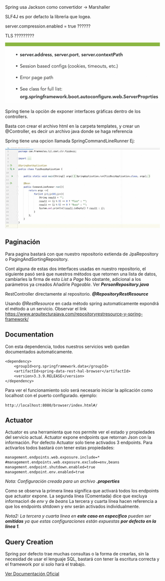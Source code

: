 Spring usa Jackson como convertidor -> Marshaller

SLF4J es por defacto la librerìa que logea.

server.compression.enabled = true ??????

TLS ?????????

![img.png](img.png)


Spring tiene la opciòn de exponer interfaces gràficas dentro de los controllers.

Basta con crear el archivo html en la carpeta templates, y crear un @Controller,
es decir un archivo java donde se haga referencia


Spring tiene una opcion llamada SpringCommandLineRunner
Ej:

![img_1.png](img_1.png)

## Paginación

Para pagina bastará con que nuestro repositorio extienda de JpaRepository o PagingAndSortingRepository.

Cont alguna de estas dos interfaces usadas en nuestro repositorio, el siguiente pasó será que nuestros métodos que retornen 
una lista de datos, cambiarles la firma de esto _List<T>_ a _Page<T>_ No obstante, adicional a los parámetros ya creados
Añadirle _Pageable_.
Ver _**PersonRepository.java**_


RestController directamente al repositorio. **_@RepositoryRestResource_**

Usando _@RestResource_ en cada método spring automaticamente expondrá el método a un servicio.
Observar el link https://www.arquitecturajava.com/repositoryrestresource-y-spring-framework/

## Documentation

Con esta dependencia, todos nuestros servicios web quedan documentados automaticamente.
```
<dependency>
    <groupId>org.springframework.data</groupId>
    <artifactId>spring-data-rest-hal-browser</artifactId>
    <version>3.3.9.RELEASE</version>
</dependency>
```

Para ver el funcionamiento solo será necesario iniciar la aplicación como localhost con el puerto configurado.
ejemplo:

`http://localhost:8080/browser/index.html#/
`

## Actuator
Actuator es una herramienta que nos permite ver el estado y propiedades del servicio actual.
Actuator expone endpoints que retornan Json con la información.
Por defecto Actuator solo tiene activados 3 endpoints.
Para activarlos todos bastará con tener estas propiedades:

```
management.endpoints.web.exposure.include=*
#management.endpoints.web.exposure.exclude=env,beans
management.endpoint.shutdown.enabled=true
management.endpoint.env.enabled=true
```
_Nota: Configuración creada para un archivo **.properties**_

Como se observa la primera linea significa que activará todos los endpoints que actuator expone.
La segunda línea (Comentada) dice que excluya informacioń de _env_ y de _beans_
La tercera y cuarta línea hacen referencia a que los endpoints shtdown y env serán activados individualmente.

_Nota2: La tercera y cuarta linea en **este caso en específico** pueden ser **omitidas** ya que estas configuraciones están expuestas **por defecto en la linea 1**._

## Query Creation

Spring por defecto trae muchas consultas o la forma de crearlas, sin la necesidad de usar el lenguaje SQL, bastará con 
tener la escritura correcta y el framework por si solo hará el trabajo.

[Ver Documentación Oficial](https://docs.spring.io/spring-data/jpa/docs/current/reference/html/#jpa.query-methods.query-creation)

